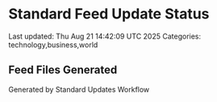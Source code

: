 # Standard Feed Update Status
Last updated: Thu Aug 21 14:42:09 UTC 2025
Categories: technology,business,world

## Feed Files Generated

Generated by Standard Updates Workflow
